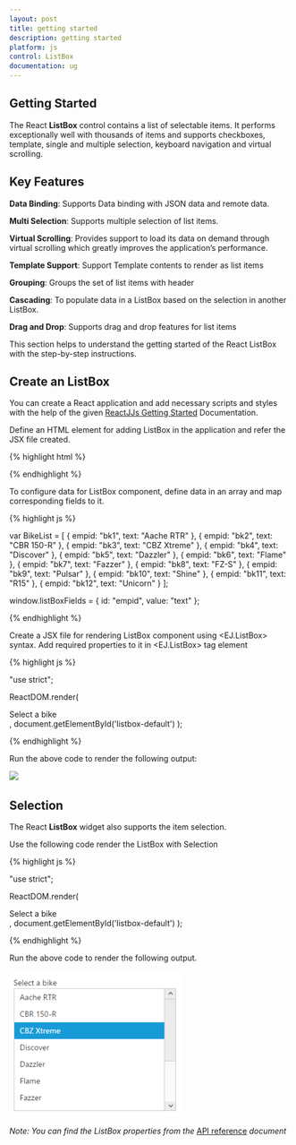 ```yaml
---
layout: post
title: getting started
description: getting started
platform: js
control: ListBox
documentation: ug
---
```


## Getting Started

The React **ListBox** control contains a list of selectable items. It performs exceptionally well with thousands of items and supports checkboxes, template, single and multiple selection, keyboard navigation and virtual scrolling.

## Key Features

**Data Binding**: Supports Data binding with JSON data and remote data.

**Multi Selection**: Supports multiple selection of list items.

**Virtual Scrolling**: Provides support to load its data on demand through virtual scrolling which greatly improves the application’s performance.

**Template Support**: Support Template contents to render as list items

**Grouping**: Groups the set of list items with header

**Cascading**: To populate data in a ListBox based on the selection in another ListBox.

**Drag and Drop**: Supports drag and drop features for list items


This section helps to understand the getting started of the React ListBox with the step-by-step instructions.


## Create an ListBox 

You can create a React application and add necessary scripts and styles with the help of the given [ReactJJs Getting Started](https://help.syncfusion.com/reactjs/overview) Documentation.

Define an HTML element for adding ListBox in the application and refer the JSX file created.

{% highlight html %}

<script src="scripts/sampledata.js"></script>
<div id="listbox-default"></div>
<script src="app/listbox/default.js"></script>


{% endhighlight %}



To configure data for ListBox component, define data in an array and map corresponding fields to it.

{% highlight js %}

var BikeList = [
{ empid: "bk1", text: "Aache RTR" }, { empid: "bk2", text: "CBR 150-R" }, { empid: "bk3", text: "CBZ Xtreme" },
    { empid: "bk4", text: "Discover" }, { empid: "bk5", text: "Dazzler" }, { empid: "bk6", text: "Flame" },
    { empid: "bk7", text: "Fazzer" }, { empid: "bk8", text: "FZ-S" }, { empid: "bk9", text: "Pulsar" },
    { empid: "bk10", text: "Shine" }, { empid: "bk11", text: "R15" }, { empid: "bk12", text: "Unicorn" }
];

window.listBoxFields = { id: "empid", value: "text" };


{% endhighlight %}


Create a JSX file for rendering ListBox component using &lt;EJ.ListBox&gt; syntax. Add required properties to it in &lt;EJ.ListBox&gt; tag element

{% highlight js %}

"use strict";

ReactDOM.render(
  <div>  
    <div className="lblTitle">Select a bike</div>
<EJ.ListBox id="default" width="100%" dataSource={BikeList} fields={window.listBoxFields}>
    </EJ.ListBox>
  </div>,
document.getElementById('listbox-default')
);


{% endhighlight %}



Run the above code to render the following output:

![](GettingStarted_images\createanlistbox_img1.png)

## Selection

The React **ListBox** widget also supports the item selection.

Use the following code render the ListBox with Selection

{% highlight js %}

"use strict";

ReactDOM.render(
  <div>  
    <div className="lblTitle">Select a bike</div>
<EJ.ListBox id="default" width="100%" dataSource={BikeList} fields={window.listBoxFields} selectedIndex=”2”>
    </EJ.ListBox>
  </div>,
document.getElementById('listbox-default')
);


{% endhighlight %}



Run the above code to render the following output.



![](GettingStarted_images\selection_img1.png)



_Note: You can find the ListBox properties from the_ [API reference](https://help.syncfusion.com/api/js/ejlistbox) _document_ 




